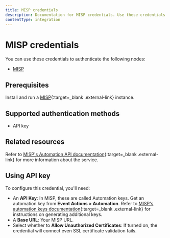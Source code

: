 ```yaml
---
title: MISP credentials
description: Documentation for MISP credentials. Use these credentials to authenticate MISP in n8n, a workflow automation platform.
contentType: integration
---
```


# MISP credentials

You can use these credentials to authenticate the following nodes:

- [MISP](/integrations/builtin/app-nodes/n8n-nodes-base.misp/)

## Prerequisites

Install and run a [MISP](https://misp.github.io/MISP/){:target=_blank .external-link} instance.

## Supported authentication methods

- API key

## Related resources

Refer to [MISP's Automation API documentation](https://www.circl.lu/doc/misp/automation){:target=_blank .external-link} for more information about the service.

## Using API key

To configure this credential, you'll need:

- An **API Key**: In MISP, these are called Automation keys. Get an automation key from **Event Actions > Automation**. Refer to [MISP's automation keys documentation](https://www.circl.lu/doc/misp/automation/#automation-key){:target=_blank .external-link} for instructions on generating additional keys.
- A **Base URL**: Your MISP URL.
- Select whether to **Allow Unauthorized Certificates**: If turned on, the credential will connect even SSL certificate validation fails.

